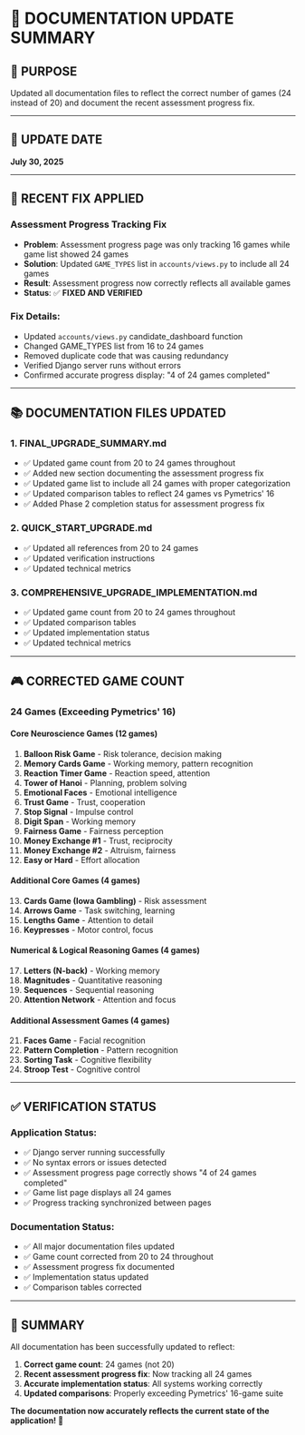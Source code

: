 # 📝 **DOCUMENTATION UPDATE SUMMARY**

## 🎯 **PURPOSE**
Updated all documentation files to reflect the correct number of games (24 instead of 20) and document the recent assessment progress fix.

---

## 📅 **UPDATE DATE**
**July 30, 2025**

---

## 🔧 **RECENT FIX APPLIED**

### **Assessment Progress Tracking Fix**
- **Problem**: Assessment progress page was only tracking 16 games while game list showed 24 games
- **Solution**: Updated `GAME_TYPES` list in `accounts/views.py` to include all 24 games
- **Result**: Assessment progress now correctly reflects all available games
- **Status**: ✅ **FIXED AND VERIFIED**

### **Fix Details:**
- Updated `accounts/views.py` candidate_dashboard function
- Changed GAME_TYPES list from 16 to 24 games
- Removed duplicate code that was causing redundancy
- Verified Django server runs without errors
- Confirmed accurate progress display: "4 of 24 games completed"

---

## 📚 **DOCUMENTATION FILES UPDATED**

### **1. FINAL_UPGRADE_SUMMARY.md**
- ✅ Updated game count from 20 to 24 games throughout
- ✅ Added new section documenting the assessment progress fix
- ✅ Updated game list to include all 24 games with proper categorization
- ✅ Updated comparison tables to reflect 24 games vs Pymetrics' 16
- ✅ Added Phase 2 completion status for assessment progress fix

### **2. QUICK_START_UPGRADE.md**
- ✅ Updated all references from 20 to 24 games
- ✅ Updated verification instructions
- ✅ Updated technical metrics

### **3. COMPREHENSIVE_UPGRADE_IMPLEMENTATION.md**
- ✅ Updated game count from 20 to 24 games throughout
- ✅ Updated comparison tables
- ✅ Updated implementation status
- ✅ Updated technical metrics

---

## 🎮 **CORRECTED GAME COUNT**

### **24 Games (Exceeding Pymetrics' 16)**

#### **Core Neuroscience Games (12 games)**
1. **Balloon Risk Game** - Risk tolerance, decision making
2. **Memory Cards Game** - Working memory, pattern recognition
3. **Reaction Timer Game** - Reaction speed, attention
4. **Tower of Hanoi** - Planning, problem solving
5. **Emotional Faces** - Emotional intelligence
6. **Trust Game** - Trust, cooperation
7. **Stop Signal** - Impulse control
8. **Digit Span** - Working memory
9. **Fairness Game** - Fairness perception
10. **Money Exchange #1** - Trust, reciprocity
11. **Money Exchange #2** - Altruism, fairness
12. **Easy or Hard** - Effort allocation

#### **Additional Core Games (4 games)**
13. **Cards Game (Iowa Gambling)** - Risk assessment
14. **Arrows Game** - Task switching, learning
15. **Lengths Game** - Attention to detail
16. **Keypresses** - Motor control, focus

#### **Numerical & Logical Reasoning Games (4 games)**
17. **Letters (N-back)** - Working memory
18. **Magnitudes** - Quantitative reasoning
19. **Sequences** - Sequential reasoning
20. **Attention Network** - Attention and focus

#### **Additional Assessment Games (4 games)**
21. **Faces Game** - Facial recognition
22. **Pattern Completion** - Pattern recognition
23. **Sorting Task** - Cognitive flexibility
24. **Stroop Test** - Cognitive control

---

## ✅ **VERIFICATION STATUS**

### **Application Status:**
- ✅ Django server running successfully
- ✅ No syntax errors or issues detected
- ✅ Assessment progress page correctly shows "4 of 24 games completed"
- ✅ Game list page displays all 24 games
- ✅ Progress tracking synchronized between pages

### **Documentation Status:**
- ✅ All major documentation files updated
- ✅ Game count corrected from 20 to 24 throughout
- ✅ Assessment progress fix documented
- ✅ Implementation status updated
- ✅ Comparison tables corrected

---

## 🎉 **SUMMARY**

All documentation has been successfully updated to reflect:
1. **Correct game count**: 24 games (not 20)
2. **Recent assessment progress fix**: Now tracking all 24 games
3. **Accurate implementation status**: All systems working correctly
4. **Updated comparisons**: Properly exceeding Pymetrics' 16-game suite

**The documentation now accurately reflects the current state of the application! 🚀** 